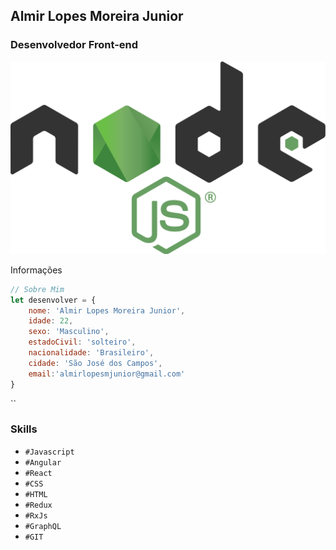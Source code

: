 ## Almir Lopes Moreira Junior
### Desenvolvedor Front-end

![Node](https://github.com/juniorlopes001/avaliacao-github-almir/blob/master/imagem.png)

Informações
```javascript
// Sobre Mim
let desenvolver = {
    nome: 'Almir Lopes Moreira Junior',
    idade: 22,
    sexo: 'Masculino',
    estadoCivil: 'solteiro',
    nacionalidade: 'Brasileiro',
    cidade: 'São José dos Campos',
    email:'almirlopesmjunior@gmail.com'
}
```
``

### Skills

- `#Javascript`
- `#Angular`
- `#React`
- `#CSS`
- `#HTML`
- `#Redux`
- `#RxJs`
- `#GraphQL`
- `#GIT`

